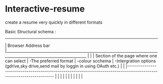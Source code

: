 # Interactive-resume
 create a resume very quickly in different formats 
 
 Basic Structural schema :
 
------------------------------------------------------------------------------------------------------------------------
| Browser Address bar
|________________________________________________________________________________________________________________________
|
|
| Section of the page where one can select
|  -The preferred format 
|  -colour scchema
|  -Intergration options (gdrive,sky drive,send mail by loggin in using OAuth etc.)
|
|
|----------------------------------------------------------------------------------------------------------------------
|
|
|
|
|
|
|
|
|
|
|
